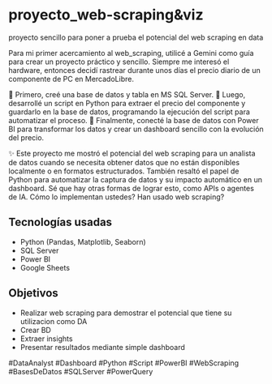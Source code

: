# proyecto_web-scraping&viz
proyecto sencillo para poner a prueba el potencial del web scraping en data

Para mi primer acercamiento al web_scraping, utilicé a Gemini como guía para crear un proyecto práctico y sencillo. Siempre me interesó el hardware, entonces decidí rastrear durante unos días el precio diario de un componente de PC en MercadoLibre.

🔸 Primero, creé una base de datos y tabla en MS SQL Server.
🔸 Luego, desarrollé un script en Python para extraer el precio del componente y guardarlo en la base de datos, programando la ejecución del script para automatizar el proceso.
🔸 Finalmente, conecté la base de datos con Power BI para transformar los datos y crear un dashboard sencillo con la evolución del precio.

✨ Este proyecto me mostró el potencial del web scraping para un analista de datos cuando se necesita obtener datos que no están disponibles localmente o en formatos estructurados. También resaltó el papel de Python para automatizar la captura de datos y su impacto automático en un dashboard. 
Sé que hay otras formas de lograr esto, como APIs o agentes de IA. Cómo lo implementan ustedes? Han usado web scraping? 

## Tecnologías usadas
- Python (Pandas, Matplotlib, Seaborn)
- SQL Server
- Power BI
- Google Sheets

## Objetivos
- Realizar web scraping para demostrar el potencial que tiene su utilizacion como DA
- Crear BD
- Extraer insights
- Presentar resultados mediante simple dashboard


#DataAnalyst #Dashboard #Python #Script #PowerBI #WebScraping #BasesDeDatos #SQLServer #PowerQuery
